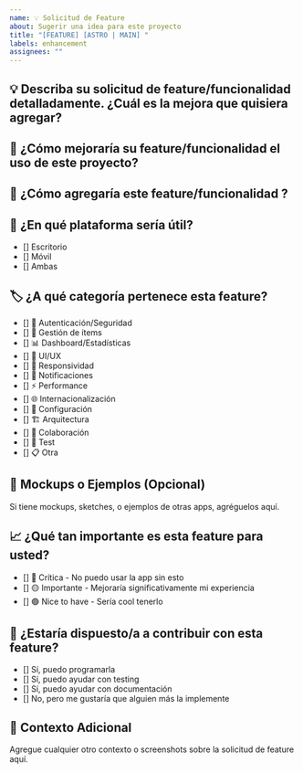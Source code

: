 ```yaml
---
name: 💡 Solicitud de Feature
about: Sugerir una idea para este proyecto
title: "[FEATURE] [ASTRO | MAIN] "
labels: enhancement
assignees: ""
---
```


<!-- Agregue en el Título/Title para que rama es el BUG: ASTRO | MAIN. La rama MAIN es React -->

## 💡 Describa su solicitud de feature/funcionalidad detalladamente. ¿Cuál es la mejora que quisiera agregar?

<!-- Ej:
Agregar [...] para [...]. -->

## 🎯 ¿Cómo mejoraría su feature/funcionalidad el uso de este proyecto?

<!-- Ej:
Agregando esta funcionalidad se lograría [...]. -->

## 🔄 ¿Cómo agregaría este feature/funcionalidad ?

<!-- Ej:
Creando un componente que [...]. -->

## 📱 ¿En qué plataforma sería útil?

<!-- Si es Ambas, solo marque esa opción. Borre las opciones que no use -->

- [] Escritorio
- [] Móvil
- [] Ambas

## 🏷️ ¿A qué categoría pertenece esta feature?

<!-- Borre las opciones que no use -->

- [] 🔐 Autenticación/Seguridad
- [] 🍕 Gestión de ítems
- [] 📊 Dashboard/Estadísticas
- [] 🎨 UI/UX
- [] 📱 Responsividad
- [] 🔔 Notificaciones
- [] ⚡ Performance
- [] 🌐 Internacionalización
- [] 🔧 Configuración
- [] 🏗️ Arquitectura
- [] 🚀 Colaboración
- [] 🧪 Test
- [] 📋 Otra

## 🎨 Mockups o Ejemplos (Opcional)

 <!-- Borre esta sección si no aplica -->

Si tiene mockups, sketches, o ejemplos de otras apps, agréguelos aquí.

## 📈 ¿Qué tan importante es esta feature para usted?

 <!-- Borre las opciones que no use -->

- [] 🔴 Crítica - No puedo usar la app sin esto
- [] 🟡 Importante - Mejoraría significativamente mi experiencia
- [] 🟢 Nice to have - Sería cool tenerlo

## 🤝 ¿Estaría dispuesto/a a contribuir con esta feature?

 <!-- Borre las opciones que no use -->

- [] Sí, puedo programarla
- [] Sí, puedo ayudar con testing
- [] Sí, puedo ayudar con documentación
- [] No, pero me gustaría que alguien más la implemente

## 🔗 Contexto Adicional

 <!-- Borre esta sección si no aplica -->

Agregue cualquier otro contexto o screenshots sobre la solicitud de feature aquí.
